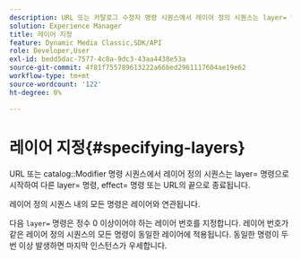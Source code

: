 ```yaml
---
description: URL 또는 카탈로그 수정자 명령 시퀀스에서 레이어 정의 시퀀스는 layer= 명령으로 시작되고 다른 layer= 명령, effect= 명령 또는 URL의 끝으로 종료됩니다.
solution: Experience Manager
title: 레이어 지정
feature: Dynamic Media Classic,SDK/API
role: Developer,User
exl-id: bedd5dac-7577-4c8a-9dc3-43aa4438e53a
source-git-commit: 4f81f755789613222a66bed2961117604ae19e62
workflow-type: tm+mt
source-wordcount: '122'
ht-degree: 0%

---
```


# 레이어 지정{#specifying-layers}

URL 또는 catalog::Modifier 명령 시퀀스에서 레이어 정의 시퀀스는 layer= 명령으로 시작하여 다른 layer= 명령, effect= 명령 또는 URL의 끝으로 종료됩니다.

레이어 정의 시퀀스 내의 모든 명령은 레이어와 연관됩니다.

다음 `layer=` 명령은 정수 0 이상이어야 하는 레이어 번호를 지정합니다. 레이어 번호가 같은 레이어 정의 시퀀스의 모든 명령이 동일한 레이어에 적용됩니다. 동일한 명령이 두 번 이상 발생하면 마지막 인스턴스가 우세합니다.
